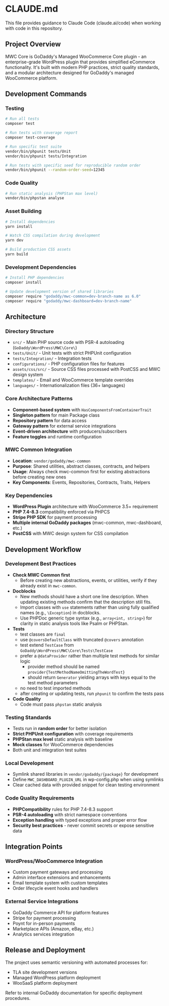 # CLAUDE.md

This file provides guidance to Claude Code (claude.ai/code) when working with code in this repository.

## Project Overview

MWC Core is GoDaddy's Managed WooCommerce Core plugin - an enterprise-grade WordPress plugin that provides simplified eCommerce functionality. It's built with modern PHP practices, strict quality standards, and a modular architecture designed for GoDaddy's managed WooCommerce platform.

## Development Commands

### Testing
```bash
# Run all tests
composer test

# Run tests with coverage report
composer test-coverage

# Run specific test suite
vendor/bin/phpunit tests/Unit
vendor/bin/phpunit tests/Integration

# Run tests with specific seed for reproducible random order
vendor/bin/phpunit --random-order-seed=12345
```

### Code Quality
```bash
# Run static analysis (PHPStan max level)
vendor/bin/phpstan analyse
```

### Asset Building
```bash
# Install dependencies
yarn install

# Watch CSS compilation during development
yarn dev

# Build production CSS assets
yarn build
```

### Development Dependencies
```bash
# Install PHP dependencies
composer install

# Update development version of shared libraries
composer require "godaddy/mwc-common=dev-branch-name as 6.0"
composer require "godaddy/mwc-dashboard=dev-branch-name"
```

## Architecture

### Directory Structure
- `src/` - Main PHP source code with PSR-4 autoloading (`GoDaddy\WordPress\MWC\Core\`)
- `tests/Unit/` - Unit tests with strict PHPUnit configuration
- `tests/Integration/` - Integration tests
- `configurations/` - PHP configuration files for features
- `assets/css/src/` - Source CSS files processed with PostCSS and MWC design system
- `templates/` - Email and WooCommerce template overrides
- `languages/` - Internationalization files (36+ languages)

### Core Architecture Patterns
- **Component-based system** with `HasComponentsFromContainerTrait`
- **Singleton pattern** for main Package class
- **Repository pattern** for data access
- **Gateway pattern** for external service integrations
- **Event-driven architecture** with producers/subscribers
- **Feature toggles** and runtime configuration

### MWC Common Integration
- **Location**: `vendor/godaddy/mwc-common`
- **Purpose**: Shared utilities, abstract classes, contracts, and helpers
- **Usage**: Always check mwc-common first for existing abstractions before creating new ones
- **Key Components**: Events, Repositories, Contracts, Traits, Helpers

### Key Dependencies
- **WordPress Plugin** architecture with WooCommerce 3.5+ requirement
- **PHP 7.4-8.3** compatibility enforced via PHPCS
- **Stripe PHP SDK** for payment processing
- **Multiple internal GoDaddy packages** (mwc-common, mwc-dashboard, etc.)
- **PostCSS** with MWC design system for CSS compilation

## Development Workflow

### Development Best Practices
- **Check MWC Common first**
	- Before creating new abstractions, events, or utilities, verify if they
	  already exist in `mwc-common`.
- **Docblocks**
	- New methods should have a short one line description. When updating existing methods confirm that the description still fits.
	- Import classes with `use` statements rather than using fully qualified names (e.g., `\Exception`) in docblocks.
	- Use PHPDoc generic type syntax (e.g., `array<int, string>`) for clarity in static analysis tools like Psalm or PHPStan.
- **Tests**
	- test classes are `final`
	- use `@coversDefaultClass` with truncated `@covers` annotation
    - test extend `TestCase` from `GoDaddy\WordPress\MWC\Core\Tests\TestCase`
    - prefer a `@dataProvider` rather than multiple test methods for similar logic
      - provider method should be named `provider{TestMethodNameOmittingTheWordTest}`  
      - should return `Generator` yielding arrays with keys equal to the test method parameters
    - no need to test imported methods
	- after creating or updating tests, run `phpunit` to confirm the tests pass
- **Code Quality**
	- Code must pass `phpstan` static analysis 

### Testing Standards
- Tests run in **random order** for better isolation
- **Strict PHPUnit configuration** with coverage requirements
- **PHPStan max level** static analysis with baseline
- **Mock classes** for WooCommerce dependencies
- Both unit and integration test suites

### Local Development
- Symlink shared libraries in `vendor/godaddy/{package}` for development
- Define `MWC_DASHBOARD_PLUGIN_URL` in wp-config.php when using symlinks
- Clear cached data with provided snippet for clean testing environment

### Code Quality Requirements
- **PHPCompatibility** rules for PHP 7.4-8.3 support
- **PSR-4 autoloading** with strict namespace conventions
- **Exception handling** with typed exceptions and proper error flow
- **Security best practices** - never commit secrets or expose sensitive data

## Integration Points

### WordPress/WooCommerce Integration
- Custom payment gateways and processing
- Admin interface extensions and enhancements
- Email template system with custom templates
- Order lifecycle event hooks and handlers

### External Service Integrations
- GoDaddy Commerce API for platform features
- Stripe for payment processing
- Poynt for in-person payments
- Marketplace APIs (Amazon, eBay, etc.)
- Analytics services integration

## Release and Deployment

The project uses semantic versioning with automated processes for:
- TLA site development versions
- Managed WordPress platform deployment
- WooSaaS platform deployment

Refer to internal GoDaddy documentation for specific deployment procedures.
